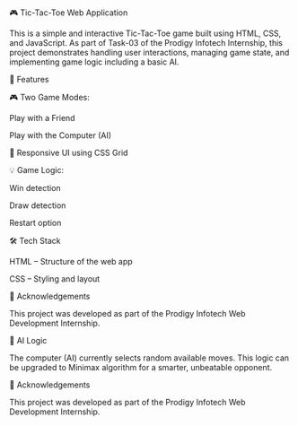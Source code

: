 🎮 Tic-Tac-Toe Web Application

This is a simple and interactive Tic-Tac-Toe game built using HTML, CSS, and JavaScript. As part of Task-03 of the Prodigy Infotech Internship, this project demonstrates handling user interactions, managing game state, and implementing game logic including a basic AI.

🧩 Features

🎮 Two Game Modes:

Play with a Friend

Play with the Computer (AI)

📱 Responsive UI using CSS Grid

💡 Game Logic:

Win detection

Draw detection

Restart option

🛠️ Tech Stack

HTML – Structure of the web app

CSS – Styling and layout

🙌 Acknowledgements

This project was developed as part of the Prodigy Infotech Web Development Internship.

🤖 AI Logic

The computer (AI) currently selects random available moves. This logic can be upgraded to Minimax algorithm for a smarter, unbeatable opponent.

🙌 Acknowledgements

This project was developed as part of the Prodigy Infotech Web Development Internship.


